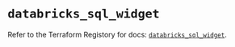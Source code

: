 # `databricks_sql_widget`

Refer to the Terraform Registory for docs: [`databricks_sql_widget`](https://registry.terraform.io/providers/databricks/databricks/1.16.1/docs/resources/sql_widget).
